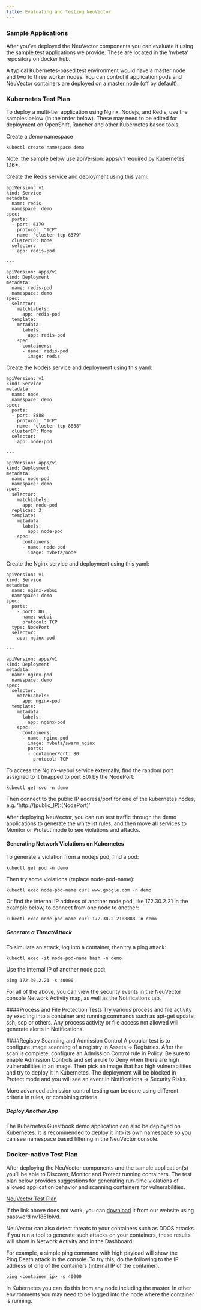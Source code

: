 ```yaml
---
title: Evaluating and Testing NeuVector
---
```


### Sample Applications
After you’ve deployed the NeuVector components you can evaluate it using the sample test applications we provide. These are located in the ’nvbeta’ repository on docker hub.

A typical Kubernetes-based test environment would have a master node and two to three worker nodes. You can control if application pods and NeuVector containers are deployed on a master node (off by default).


### Kubernetes Test Plan
To deploy a multi-tier application using Nginx, Nodejs, and Redis, use the samples below (in the order below). These may need to be edited for deployment on OpenShift, Rancher and other Kubernetes based tools.

Create a demo namespace
```
kubectl create namespace demo
```

Note: the sample below use apiVersion: apps/v1 required by Kubernetes 1.16+.

Create the Redis service and deployment using this yaml:
```
apiVersion: v1
kind: Service
metadata:
  name: redis
  namespace: demo
spec:
  ports:
  - port: 6379
    protocol: "TCP"
    name: "cluster-tcp-6379"
  clusterIP: None
  selector:
    app: redis-pod

---

apiVersion: apps/v1
kind: Deployment
metadata:
  name: redis-pod
  namespace: demo
spec:
  selector:
    matchLabels:
      app: redis-pod
  template:
    metadata:
      labels:
        app: redis-pod
    spec:
      containers:
      - name: redis-pod
        image: redis
```

Create the Nodejs service and deployment using this yaml:
```
apiVersion: v1
kind: Service
metadata:
  name: node
  namespace: demo
spec:
  ports:
  - port: 8888
    protocol: "TCP"
    name: "cluster-tcp-8888"
  clusterIP: None
  selector:
    app: node-pod

---

apiVersion: apps/v1
kind: Deployment
metadata:
  name: node-pod
  namespace: demo
spec:
  selector:
    matchLabels:
      app: node-pod
  replicas: 3
  template:
    metadata:
      labels:
        app: node-pod
    spec:
      containers:
      - name: node-pod
        image: nvbeta/node
```


Create the Nginx service and deployment using this yaml:
```
apiVersion: v1
kind: Service
metadata:
  name: nginx-webui
  namespace: demo
spec:
  ports:
    - port: 80
      name: webui
      protocol: TCP
  type: NodePort
  selector:
    app: nginx-pod

---

apiVersion: apps/v1
kind: Deployment
metadata:
  name: nginx-pod
  namespace: demo
spec:
  selector:
    matchLabels:
      app: nginx-pod
  template:
    metadata:
      labels:
        app: nginx-pod
    spec:
      containers:
      - name: nginx-pod
        image: nvbeta/swarm_nginx
        ports:
        - containerPort: 80
          protocol: TCP
```


To access the Nginx-webui service externally, find the random port assigned to it (mapped to port 80) by the NodePort:
```
kubectl get svc -n demo
```

Then connect to the public IP address/port for one of the kubernetes nodes, e.g. ‘http://(public_IP):(NodePort)’

After deploying NeuVector, you can run test traffic through the demo applications to generate the whitelist rules, and then move all services to Monitor or Protect mode to see violations and attacks.

#### Generating Network Violations on Kubernetes

To generate a violation from a nodejs pod, find a pod:
```
kubectl get pod -n demo
```
Then try some violations (replace node-pod-name):
```
kubectl exec node-pod-name curl www.google.com -n demo
```

Or find the internal IP address of another node pod, like 172.30.2.21 in the example below, to connect from one node to another:
```
kubectl exec node-pod-name curl 172.30.2.21:8888 -n demo
```

##### Generate a Threat/Attack
To simulate an attack, log into a container, then try a ping attack:
```
kubectl exec -it node-pod-name bash -n demo
```

Use the internal IP of another node pod:
```
ping 172.30.2.21 -s 40000
```

For all of the above, you can view the security events in the NeuVector console Network Activity map, as well as the Notifications tab.

####Process and File Protection Tests
Try various process and file activity by exec'ing into a container and running commands such as apt-get update, ssh, scp or others. Any process activity or file access not allowed will generate alerts in Notifications.

####Registry Scanning and Admission Control
A popular test is to configure image scanning of a registry in Assets -> Registries. After the scan is complete, configure an Admission Control rule in Policy. Be sure to enable Admission Controls and set a rule to Deny when there are high vulnerabilities in an image. Then pick an image that has high vulnerabilities and try to deploy it in Kubernetes. The deployment will be blocked in Protect mode and you will see an event in Notifications -> Security Risks.

More advanced admission control testing can be done using different criteria in rules, or combining criteria.


##### Deploy Another App
The Kubernetes Guestbook demo application can also be deployed on Kubernetes. It is recommended to deploy it into its own namespace so you can see namespace based filtering in the NeuVector console.


### Docker-native Test Plan
After deploying the NeuVector components and the sample application(s) you’ll be able to Discover, Monitor and Protect running containers. The test plan below provides suggestions for generating run-time violations of allowed application behavior and scanning containers for vulnerabilities.

[NeuVector Test Plan](/pdf/09.testing/01.testing/testplan.pdf)

If the link above does not work, you can [download](http://neuvector.com/sample-applications-test-plan/) it from our website using password nv1851blvd.

NeuVector can also detect threats to your containers such as DDOS attacks. If you run a tool to generate such attacks on your containers, these results will show in Network Activity and in the Dashboard.

For example, a simple ping command with high payload will show the Ping.Death attack in the console. To try this, do the following to the IP address of one of the containers (internal IP of the container).
```
ping <container_ip> -s 40000
```
In Kubernetes you can do this from any node including the master. In other environments you may need to be logged into the node where the container is running.